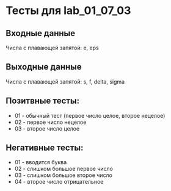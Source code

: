 # Тесты для lab_01_07_03

## Входные данные
Числа с плавающей запятой: e, eps

## Выходные данные
Числа с плавающей запятой: s, f, delta, sigma

## Позитвные тесты:
- 01 - обычный тест (первое число целое, второе нецелое)
- 02 - первое число нецелое
- 03 - второе число целое

## Негативные тесты:
- 01 - вводится буква
- 02 - слишком большое первое число
- 03 - слишком большое второе число
- 04 - второе число отрицательное
